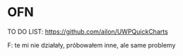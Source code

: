 # OFN
TO DO LIST:
https://github.com/ailon/UWPQuickCharts

F: te mi nie działały, próbowałem inne, ale same problemy
